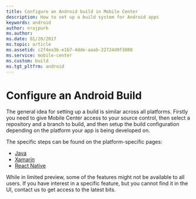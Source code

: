 ```yaml
---
title: Configure an Android build in Mobile Center
description: How to set up a build system for Android apps
keywords: android
author: nrajpurk
ms.author:
ms.date: 01/20/2017
ms.topic: article
ms.assetid: c2f4ea3b-e1b7-4dde-aaab-22724d9f3808
ms.service: mobile-center
ms.custom: build
ms.tgt_pltfrm: android
---
```


# Configure an Android Build

The general idea for setting up a build is similar across all platforms. Firstly you need to give Mobile Center access to your source control, then select a repository and a branch to build, and then setup the build configuration depending on the platform your app is being developed on.

The specific steps can be found on the platform-specific pages:
* [Java](java.md)
* [Xamarin](xamarin.md)
* [React Native](react-native.md)

While in limited preview, some of the features might not be available to all users. If you have interest in a specific feature, but you cannot find it in the UI, contact us to get access to the latest bits.
